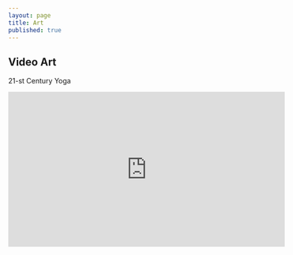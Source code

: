 ```yaml
---
layout: page
title: Art
published: true
---
```


## Video Art

21-st Century Yoga

<iframe width="560" height="315" src="https://www.youtube.com/embed/r364HO0qDpU" frameborder="0" allowfullscreen> </iframe>
